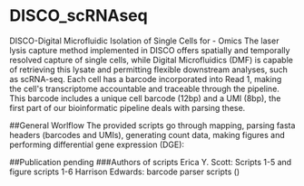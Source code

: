 # DISCO_scRNAseq
DISCO-Digital Microfluidic Isolation of Single Cells for - Omics
The laser lysis capture method implemented in DISCO offers spatially and temporally resolved capture of single cells, while Digital Microfluidics (DMF) is capable of retrieving this lysate and permitting flexible downstream analyses, such as scRNA-seq.
Each cell has a barcode incorporated into Read 1, making the cell's transcriptome accountable and traceable through the pipeline. This barcode includes a unique cell barcode (12bp) and a UMI (8bp), the first part of our bioinformatic pipeline deals with parsing these.

##General Worlflow
The provided scripts go through mapping, parsing fasta headers (barcodes and UMIs), generating count data, making figures and performing differential gene expression (DGE):

##Publication
pending
###Authors of scripts
Erica Y. Scott: Scripts 1-5 and figure scripts 1-6
Harrison Edwards: barcode parser scripts ()
